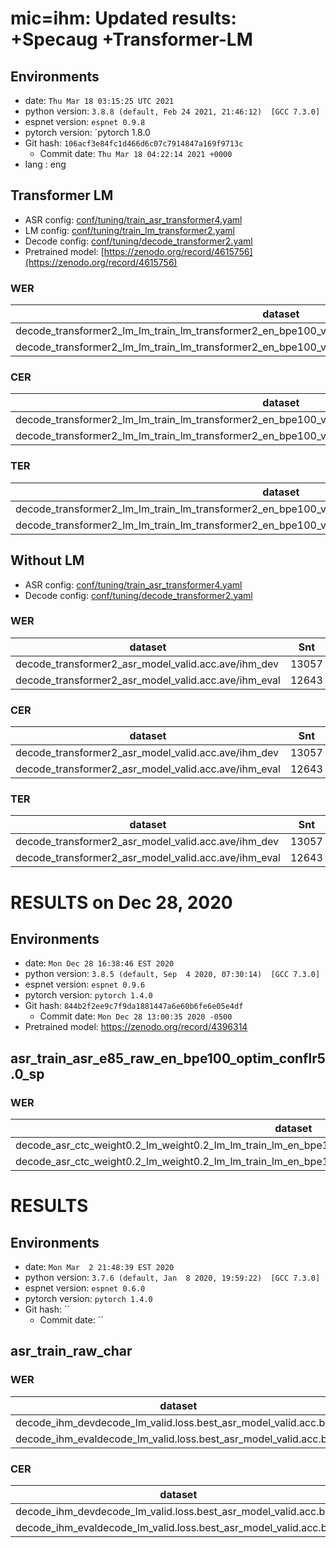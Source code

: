 <!-- Generated by scripts/utils/show_asr_result.sh -->
# mic=ihm: Updated results: +Specaug +Transformer-LM
## Environments
- date: `Thu Mar 18 03:15:25 UTC 2021`
- python version: `3.8.8 (default, Feb 24 2021, 21:46:12)  [GCC 7.3.0]`
- espnet version: `espnet 0.9.8`
- pytorch version: `pytorch 1.8.0
- Git hash: `106acf3e84fc1d466d6c07c7914847a169f9713c`
  - Commit date: `Thu Mar 18 04:22:14 2021 +0000`
- lang : eng
  

## Transformer LM
- ASR config: [conf/tuning/train_asr_transformer4.yaml](conf/tuning/train_asr_transformer4.yaml)
- LM config: [conf/tuning/train_lm_transformer2.yaml](conf/tuning/train_lm_transformer2.yaml)
- Decode config: [conf/tuning/decode_transformer2.yaml](conf/tuning/decode_transformer2.yaml)
- Pretrained model: [https://zenodo.org/record/4615756](https://zenodo.org/record/4615756)

### WER

|dataset|Snt|Wrd|Corr|Sub|Del|Ins|Err|S.Err|
|---|---|---|---|---|---|---|---|---|
|decode_transformer2_lm_lm_train_lm_transformer2_en_bpe100_valid.loss.ave_asr_model_valid.acc.ave/ihm_dev|13057|94802|83.5|12.0|4.6|2.6|19.1|51.9|
|decode_transformer2_lm_lm_train_lm_transformer2_en_bpe100_valid.loss.ave_asr_model_valid.acc.ave/ihm_eval|12643|89666|83.8|12.0|4.2|2.2|18.3|49.4|

### CER

|dataset|Snt|Wrd|Corr|Sub|Del|Ins|Err|S.Err|
|---|---|---|---|---|---|---|---|---|
|decode_transformer2_lm_lm_train_lm_transformer2_en_bpe100_valid.loss.ave_asr_model_valid.acc.ave/ihm_dev|13057|451641|91.4|3.7|5.0|2.9|11.5|51.9|
|decode_transformer2_lm_lm_train_lm_transformer2_en_bpe100_valid.loss.ave_asr_model_valid.acc.ave/ihm_eval|12643|432094|91.9|3.7|4.4|2.6|10.7|49.4|

### TER

|dataset|Snt|Wrd|Corr|Sub|Del|Ins|Err|S.Err|
|---|---|---|---|---|---|---|---|---|
|decode_transformer2_lm_lm_train_lm_transformer2_en_bpe100_valid.loss.ave_asr_model_valid.acc.ave/ihm_dev|13057|254909|87.5|6.7|5.8|2.6|15.1|51.9|
|decode_transformer2_lm_lm_train_lm_transformer2_en_bpe100_valid.loss.ave_asr_model_valid.acc.ave/ihm_eval|12643|243330|88.5|6.4|5.1|2.5|14.0|49.4|

## Without LM
- ASR config: [conf/tuning/train_asr_transformer4.yaml](conf/tuning/train_asr_transformer4.yaml)
- Decode config: [conf/tuning/decode_transformer2.yaml](conf/tuning/decode_transformer2.yaml)

### WER

|dataset|Snt|Wrd|Corr|Sub|Del|Ins|Err|S.Err|
|---|---|---|---|---|---|---|---|---|
|decode_transformer2_asr_model_valid.acc.ave/ihm_dev|13057|94802|83.4|12.9|3.7|3.2|19.8|52.7|
|decode_transformer2_asr_model_valid.acc.ave/ihm_eval|12643|89666|83.6|13.0|3.4|2.7|19.1|50.3|

### CER

|dataset|Snt|Wrd|Corr|Sub|Del|Ins|Err|S.Err|
|---|---|---|---|---|---|---|---|---|
|decode_transformer2_asr_model_valid.acc.ave/ihm_dev|13057|451641|91.8|3.8|4.4|3.2|11.4|52.7|
|decode_transformer2_asr_model_valid.acc.ave/ihm_eval|12643|432094|92.2|3.8|4.0|2.9|10.7|50.3|

### TER

|dataset|Snt|Wrd|Corr|Sub|Del|Ins|Err|S.Err|
|---|---|---|---|---|---|---|---|---|
|decode_transformer2_asr_model_valid.acc.ave/ihm_dev|13057|254909|87.7|6.9|5.4|2.9|15.2|52.7|
|decode_transformer2_asr_model_valid.acc.ave/ihm_eval|12643|243330|88.4|6.8|4.8|2.7|14.2|50.3|


# RESULTS on Dec 28, 2020
## Environments
- date: `Mon Dec 28 16:38:46 EST 2020`
- python version: `3.8.5 (default, Sep  4 2020, 07:30:14)  [GCC 7.3.0]`
- espnet version: `espnet 0.9.6`
- pytorch version: `pytorch 1.4.0`
- Git hash: `844b2f2ee9c7f9da1881447a6e60b6fe6e05e4df`
  - Commit date: `Mon Dec 28 13:00:35 2020 -0500`
- Pretrained model: https://zenodo.org/record/4396314

## asr_train_asr_e85_raw_en_bpe100_optim_conflr5.0_sp
### WER

|dataset|Snt|Wrd|Corr|Sub|Del|Ins|Err|S.Err|
|---|---|---|---|---|---|---|---|---|
|decode_asr_ctc_weight0.2_lm_weight0.2_lm_lm_train_lm_en_bpe100_valid.loss.ave_asr_model_valid.acc.ave/ihm_dev|13057|94802|73.8|18.6|7.6|3.6|29.8|62.6|
|decode_asr_ctc_weight0.2_lm_weight0.2_lm_lm_train_lm_en_bpe100_valid.loss.ave_asr_model_valid.acc.ave/ihm_eval|12643|89666|73.5|19.8|6.7|3.5|30.0|60.1|

# RESULTS
## Environments
- date: `Mon Mar  2 21:48:39 EST 2020`
- python version: `3.7.6 (default, Jan  8 2020, 19:59:22)  [GCC 7.3.0]`
- espnet version: `espnet 0.6.0`
- pytorch version: `pytorch 1.4.0`
- Git hash: ``
  - Commit date: ``

## asr_train_raw_char
### WER

|dataset|Snt|Wrd|Corr|Sub|Del|Ins|Err|S.Err|
|---|---|---|---|---|---|---|---|---|
|decode_ihm_devdecode_lm_valid.loss.best_asr_model_valid.acc.best|12900|94753|67.6|22.7|9.7|4.0|36.4|70.1|
|decode_ihm_evaldecode_lm_valid.loss.best_asr_model_valid.acc.best|12479|89496|65.0|25.6|9.4|3.9|38.9|67.7|

### CER

|dataset|Snt|Wrd|Corr|Sub|Del|Ins|Err|S.Err|
|---|---|---|---|---|---|---|---|---|
|decode_ihm_devdecode_lm_valid.loss.best_asr_model_valid.acc.best|12900|451698|80.4|7.6|11.9|3.9|23.5|70.1|
|decode_ihm_evaldecode_lm_valid.loss.best_asr_model_valid.acc.best|12479|431533|79.2|8.9|11.9|4.1|24.9|67.7|

